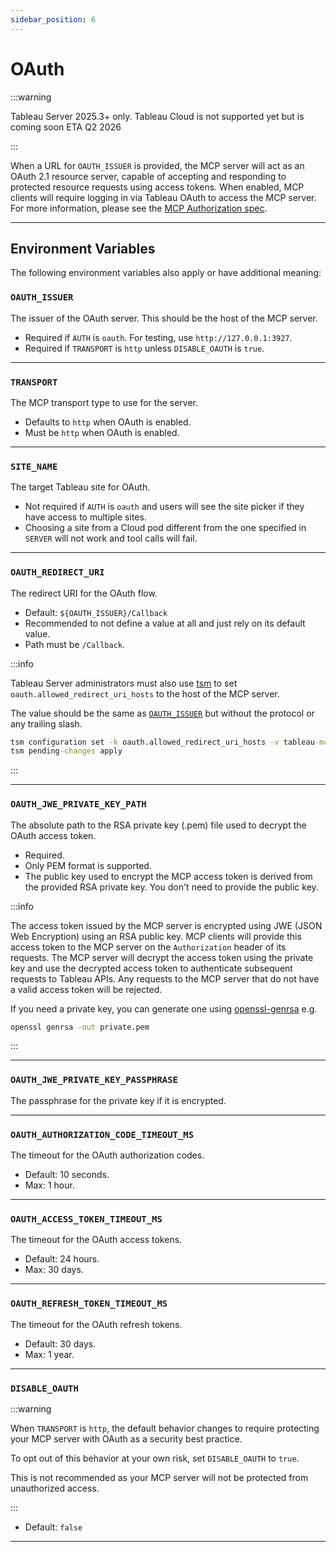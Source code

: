 ```yaml
---
sidebar_position: 6
---
```


# OAuth

:::warning

Tableau Server 2025.3+ only. Tableau Cloud is not supported yet but is coming soon ETA Q2 2026

:::

When a URL for `OAUTH_ISSUER` is provided, the MCP server will act as an OAuth 2.1 resource server,
capable of accepting and responding to protected resource requests using access tokens. When
enabled, MCP clients will require logging in via Tableau OAuth to access the MCP server. For more
information, please see the
[MCP Authorization spec](https://modelcontextprotocol.io/specification/2025-06-18/basic/authorization).

<hr />

## Environment Variables

The following environment variables also apply or have additional meaning:

### `OAUTH_ISSUER`

The issuer of the OAuth server. This should be the host of the MCP server.

- Required if `AUTH` is `oauth`. For testing, use `http://127.0.0.1:3927`.
- Required if `TRANSPORT` is `http` unless `DISABLE_OAUTH` is `true`.

<hr />

### `TRANSPORT`

The MCP transport type to use for the server.

- Defaults to `http` when OAuth is enabled.
- Must be `http` when OAuth is enabled.

<hr />

### `SITE_NAME`

The target Tableau site for OAuth.

- Not required if `AUTH` is `oauth` and users will see the site picker if they have access to
  multiple sites.
- Choosing a site from a Cloud pod different from the one specified in `SERVER` will not work and
  tool calls will fail.

<hr />

### `OAUTH_REDIRECT_URI`

The redirect URI for the OAuth flow.

- Default: `${OAUTH_ISSUER}/Callback`
- Recommended to not define a value at all and just rely on its default value.
- Path must be `/Callback`.

:::info

Tableau Server administrators must also use
[tsm](https://help.tableau.com/current/server/en-us/cli_configuration-set_tsm.htm) to set
`oauth.allowed_redirect_uri_hosts` to the host of the MCP server.

The value should be the same as [`OAUTH_ISSUER`](#oauth_issuer) but without the protocol or any
trailing slash.

```cmd
tsm configuration set -k oauth.allowed_redirect_uri_hosts -v tableau-mcp.example.com
tsm pending-changes apply
```

:::

<hr />

### `OAUTH_JWE_PRIVATE_KEY_PATH`

The absolute path to the RSA private key (.pem) file used to decrypt the OAuth access token.

- Required.
- Only PEM format is supported.
- The public key used to encrypt the MCP access token is derived from the provided RSA private key.
  You don't need to provide the public key.

:::info

The access token issued by the MCP server is encrypted using JWE (JSON Web Encryption) using an RSA
public key. MCP clients will provide this access token to the MCP server on the `Authorization`
header of its requests. The MCP server will decrypt the access token using the private key and use
the decrypted access token to authenticate subsequent requests to Tableau APIs. Any requests to the
MCP server that do not have a valid access token will be rejected.

If you need a private key, you can generate one using
[openssl-genrsa](https://docs.openssl.org/3.0/man1/openssl-genrsa/) e.g.

```cmd
openssl genrsa -out private.pem
```

:::

<hr />

### `OAUTH_JWE_PRIVATE_KEY_PASSPHRASE`

The passphrase for the private key if it is encrypted.

<hr />

### `OAUTH_AUTHORIZATION_CODE_TIMEOUT_MS`

The timeout for the OAuth authorization codes.

- Default: 10 seconds.
- Max: 1 hour.

<hr />

### `OAUTH_ACCESS_TOKEN_TIMEOUT_MS`

The timeout for the OAuth access tokens.

- Default: 24 hours.
- Max: 30 days.

<hr />

### `OAUTH_REFRESH_TOKEN_TIMEOUT_MS`

The timeout for the OAuth refresh tokens.

- Default: 30 days.
- Max: 1 year.

<hr />

### `DISABLE_OAUTH`

:::warning

When `TRANSPORT` is `http`, the default behavior changes to require protecting your MCP server with
OAuth as a security best practice.

To opt out of this behavior at your own risk, set `DISABLE_OAUTH` to `true`.

This is not recommended as your MCP server will not be protected from unauthorized access.

:::

- Default: `false`

<hr />
